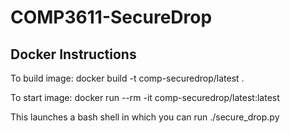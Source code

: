 # COMP3611-SecureDrop

## Docker Instructions

To build image: docker build -t comp-securedrop/latest .

To start image: docker run --rm -it comp-securedrop/latest:latest

This launches a bash shell in which you can run ./secure_drop.py